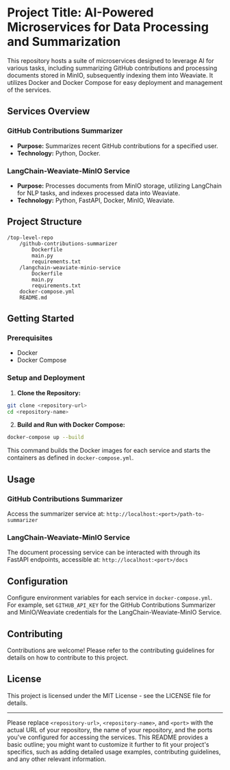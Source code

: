 # Project Title: AI-Powered Microservices for Data Processing and Summarization

This repository hosts a suite of microservices designed to leverage AI for various tasks, including summarizing GitHub contributions and processing documents stored in MinIO, subsequently indexing them into Weaviate. It utilizes Docker and Docker Compose for easy deployment and management of the services.

## Services Overview

### GitHub Contributions Summarizer

- **Purpose:** Summarizes recent GitHub contributions for a specified user.
- **Technology:** Python, Docker.

### LangChain-Weaviate-MinIO Service

- **Purpose:** Processes documents from MinIO storage, utilizing LangChain for NLP tasks, and indexes processed data into Weaviate.
- **Technology:** Python, FastAPI, Docker, MinIO, Weaviate.

## Project Structure

```
/top-level-repo
    /github-contributions-summarizer
        Dockerfile
        main.py
        requirements.txt
    /langchain-weaviate-minio-service
        Dockerfile
        main.py
        requirements.txt
    docker-compose.yml
    README.md
```

## Getting Started

### Prerequisites

- Docker
- Docker Compose

### Setup and Deployment

1. **Clone the Repository:**

```bash
git clone <repository-url>
cd <repository-name>
```

2. **Build and Run with Docker Compose:**

```bash
docker-compose up --build
```

This command builds the Docker images for each service and starts the containers as defined in `docker-compose.yml`.

## Usage

### GitHub Contributions Summarizer

Access the summarizer service at: `http://localhost:<port>/path-to-summarizer`

### LangChain-Weaviate-MinIO Service

The document processing service can be interacted with through its FastAPI endpoints, accessible at: `http://localhost:<port>/docs`

## Configuration

Configure environment variables for each service in `docker-compose.yml`. For example, set `GITHUB_API_KEY` for the GitHub Contributions Summarizer and MinIO/Weaviate credentials for the LangChain-Weaviate-MinIO Service.

## Contributing

Contributions are welcome! Please refer to the contributing guidelines for details on how to contribute to this project.

## License

This project is licensed under the MIT License - see the LICENSE file for details.

---

Please replace `<repository-url>`, `<repository-name>`, and `<port>` with the actual URL of your repository, the name of your repository, and the ports you've configured for accessing the services. This README provides a basic outline; you might want to customize it further to fit your project's specifics, such as adding detailed usage examples, contributing guidelines, and any other relevant information.